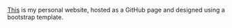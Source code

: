 [This](https://iulian-rusu.github.io/) is my personal website, hosted as a GitHub page and designed using a bootstrap template.